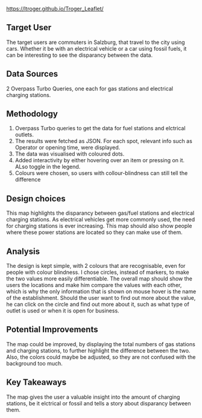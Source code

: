 https://ltroger.github.io/Troger_Leaflet/

## Target User
The target users are commuters in Salzburg, that travel to the city using cars. Whether it be with an electrical vehicle or a car using fossil fuels, it can be interesting to see the disparancy between the data.

## Data Sources
2 Overpass Turbo Queries, one each for gas stations and electrical charging stations.

## Methodology
1. Overpass Turbo queries to get the data for fuel stations and elctrical outlets.
2. The results were fetched as JSON. For each spot, relevant info such as Operator or opening time, were displayed.
3. The data was visualised with coloured dots.
4. Added interactivity by either hovering over an item or pressing on it. ALso toggle in the legend.
5. Colours were chosen, so users with collour-blindness can still tell the difference

## Design choices
This map highlights the disparancy between gas/fuel stations and electrical charging stations. As electrical vehicles get more commonly used, the need for charging stations is ever increasing. This map should also show people where these power stations are located so they can make use of them.

## Analysis
The design is kept simple, with 2 colours that are recognisable, even for people with colour blindness. I chose circles, instead of markers, to make the two values more easily differentiable. The overall map should show the users the locations and make him compare the values with each other, which is why the only information that is shown on mouse hover is the name of the establishment. Should the user want to find out more about the value, he can click on the circle and find out more about it, such as what type of outlet is used or when it is open for business. 

## Potential Improvements
The map could be improved, by displaying the total numbers of gas stations and charging stations, to further highlight the difference between the two. Also, the colors could maybe be adjusted, so they are not confused with the background too much.

## Key Takeaways
The map gives the user a valuable insight into the amount of charging stations, be it elctrical or fossil and tells a story about disparancy between them.